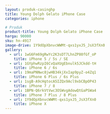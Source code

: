 ```yaml
---
layout: produk-casinghp
title: Young Dolph Gelato iPhone Case
categories: iphone

# Produk
product-title: Young Dolph Gelato iPhone Case
harga: 90000
sku: hn-4917
image-drive: 1Y9dOpXbnvcWWMt-qxs1yxJ5_JsX3fXn0
gallery:
  - url: 1wG6Fm69gRwYc2K3sDT7LhnZP80fGf_oP
    title: iPhone 5 / 5s / SE
  - url: 1GYphwRzpI6CvQaXUgEbnulk5JCkdd-tH
    title: iPhone 6 / 6s
  - url: 19maPNNwc8jwHB34kjXxIap9pyZ-o4Zq1
    title: iPhone 6 Plus / 6s Plus
  - url: 1sgB-A9cHgtocA5IZQx9Acl9xbCBpOP43
    title: iPhone 7 / 8
  - url: 1BPN-Q6rkVtVwc3OSWvgAdowQtGaPSWa4
    title: iPhone 7 Plus / 8 Plus
  - url: 1Y9dOpXbnvcWWMt-qxs1yxJ5_JsX3fXn0
    title: iPhone X
---
```

